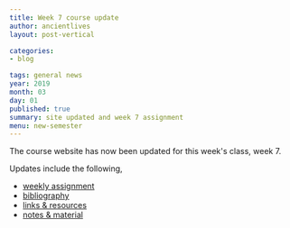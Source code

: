 ```yaml
---
title: Week 7 course update
author: ancientlives
layout: post-vertical

categories:
- blog

tags: general news
year: 2019
month: 03
day: 01
published: true
summary: site updated and week 7 assignment
menu: new-semester
---
```


The course website has now been updated for this week's class, week 7.

Updates include the following,

* [weekly assignment](/weekly_assignment)
* [bibliography](/bibliography)
* [links & resources](/links)
* [notes & material](/notes)
